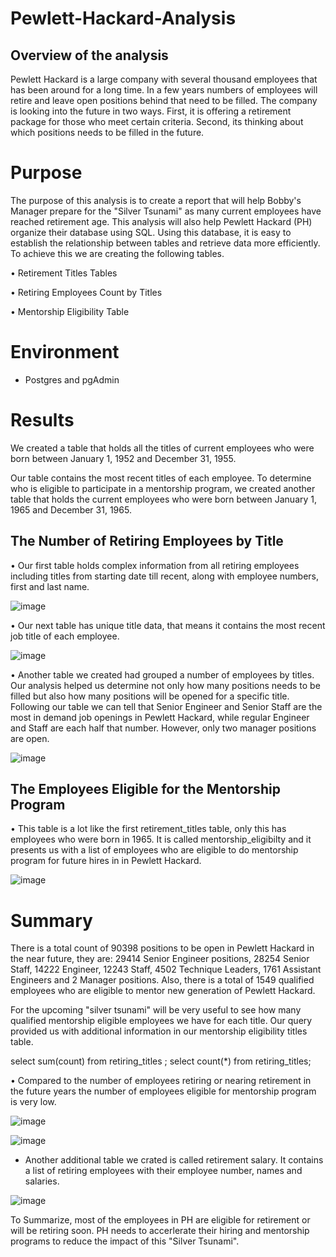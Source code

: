 # Pewlett-Hackard-Analysis

## Overview of the analysis

Pewlett Hackard is a large company with several thousand employees that has been around for a long time. In a few years numbers of employees will retire and leave open positions behind that need to be filled. The company is looking into the future in two ways. First, it is offering a retirement package for those who meet certain criteria. Second, its thinking about which positions needs to be filled in the future. 

# Purpose

The purpose of this analysis is to create a report that will help Bobby's Manager prepare for the "Silver Tsunami" as many current employees have reached retirement age. This analysis will also help Pewlett Hackard (PH) organize their database using SQL. Using this database, it is easy to establish the relationship between tables and retrieve data more efficiently. To achieve this we are creating the following tables.

•	Retirement Titles Tables

•	Retiring Employees Count by Titles

•	Mentorship Eligibility Table


# Environment
- Postgres and pgAdmin


# Results

We created a table that holds all the titles of current employees who were born between January 1, 1952 and December 31, 1955. 

Our table contains the most recent titles of each employee. To determine who is eligible to participate in a mentorship program, we created another table that holds the current employees who were born between January 1, 1965 and December 31, 1965.

## The Number of Retiring Employees by Title

•	Our first table holds complex information from all retiring employees including titles from starting date till recent, along with employee numbers, first and last name.


![image](https://user-images.githubusercontent.com/90879122/141669597-e19f5a20-32ae-491e-82cc-50dcc428186d.png)



•	Our next table has unique title data, that means it contains the most recent job title of each employee.


![image](https://user-images.githubusercontent.com/90879122/141669609-b1e6ad32-901f-4fd6-99dd-7d3fb69bdc22.png)

•	Another table we created had grouped a number of employees by titles. Our analysis helped us determine not only how many positions needs to be filled but also how many positions will be opened for a specific title. Following our table we can tell that Senior Engineer and Senior Staff are the most in demand job openings in Pewlett Hackard, while regular Engineer and Staff are each half that number. However, only two manager positions are open.

![image](https://user-images.githubusercontent.com/90879122/141669620-bc7459be-3c9f-457f-bbcc-79fd2ec3b78d.png)

## The Employees Eligible for the Mentorship Program

•	This table is a lot like the first retirement_titles table, only this has employees who were born in 1965. It is called mentorship_eligibilty and it presents us with a list of employees who are eligible to do mentorship program for future hires in in Pewlett Hackard.


![image](https://user-images.githubusercontent.com/90879122/141669628-d6abbfa5-79da-488e-92d3-66d7d443171f.png)

# Summary

There is a total count of 90398 positions to be open in Pewlett Hackard in the near future, they are: 29414 Senior Engineer positions, 28254 Senior Staff, 14222 Engineer, 12243 Staff, 4502 Technique Leaders, 1761 Assistant Engineers and 2 Manager positions. Also, there is a total of 1549 qualified employees who are eligible to mentor new generation of Pewlett Hackard.

For the upcoming "silver tsunami" will be very useful to see how many qualified mentorship eligible employees we have for each title. Our query provided us with additional information in our mentorship eligibility titles table.

select sum(count) from retiring_titles ; 
select count(*) from retiring_titles;

•	Compared to the number of employees retiring or nearing retirement in the future years the number of employees eligible for mentorship program is very low.




![image](https://user-images.githubusercontent.com/90879122/141669905-b2f820ef-a162-4ab4-aad8-485f86b39028.png)



![image](https://user-images.githubusercontent.com/90879122/141669659-0d702b20-336a-4700-b8e0-68d8437697a5.png)

- Another additional table we crated is called retirement salary. It contains a list of retiring employees with their employee number, names and salaries.

![image](https://user-images.githubusercontent.com/90879122/141669923-404835a8-012f-4208-8889-a3311f06b860.png)


To Summarize, most of the employees in PH are eligible for retirement or will be retiring soon. PH needs to accerlerate their hiring and mentorship programs to reduce the impact of this "Silver Tsunami".

